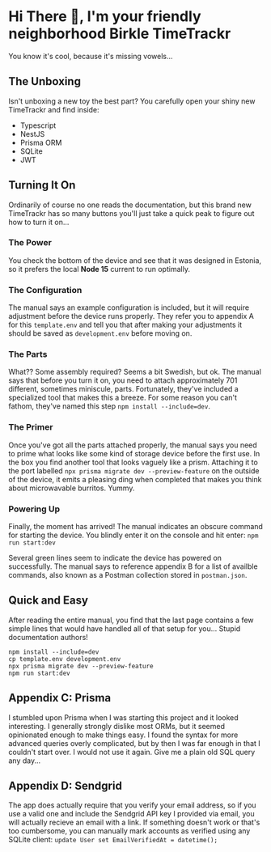 # Hi There :wave:, I'm your friendly neighborhood Birkle TimeTrackr
You know it's cool, because it's missing vowels...

## The Unboxing
Isn't unboxing a new toy the best part? You carefully open your shiny new TimeTrackr and find inside:
- Typescript
- NestJS
- Prisma ORM
- SQLite
- JWT

## Turning It On
Ordinarily of course no one reads the documentation, but this brand new TimeTrackr has so many buttons you'll just take a quick peak to figure out how to turn it on...

### The Power
You check the bottom of the device and see that it was designed in Estonia, so it prefers the local **Node 15** current to run optimally.

### The Configuration
The manual says an example configuration is included, but it will require adjustment before the device runs properly. They refer you to appendix A for this `template.env` and tell you that after making your adjustments it should be saved as `development.env` before moving on.

### The Parts
What?? Some assembly required? Seems a bit Swedish, but ok. The manual says that before you turn it on, you need to attach approximately 701 different, sometimes miniscule, parts. Fortunately, they've included a specialized tool that makes this a breeze. For some reason you can't fathom, they've named this step `npm install --include=dev`.

### The Primer
Once you've got all the parts attached properly, the manual says you need to prime what looks like some kind of storage device before the first use. In the box you find another tool that looks vaguely like a prism. Attaching it to the port labelled `npx prisma migrate dev --preview-feature` on the outside of the device, it emits a pleasing ding when completed that makes you think about microwavable burritos. Yummy.

### Powering Up
Finally, the moment has arrived! The manual indicates an obscure command for starting the device. You blindly enter it on the console and hit enter: `npm run start:dev`

Several green lines seem to indicate the device has powered on successfully. The manual says to reference appendix B for a list of availble commands, also known as a Postman collection stored in `postman.json`.

## Quick and Easy
After reading the entire manual, you find that the last page contains a few simple lines that would have handled all of that setup for you... Stupid documentation authors!
```
npm install --include=dev
cp template.env development.env
npx prisma migrate dev --preview-feature
npm run start:dev
```

## Appendix C: Prisma
I stumbled upon Prisma when I was starting this project and it looked interesting. I generally strongly dislike most ORMs, but it seemed opinionated enough to make things easy. I found the syntax for more advanced queries overly complicated, but by then I was far enough in that I couldn't start over. I would not use it again. Give me a plain old SQL query any day...

## Appendix D: Sendgrid
The app does actually require that you verify your email address, so if you use a valid one and include the Sendgrid API key I provided via email, you will actually recieve an email with a link. If something doesn't work or that's too cumbersome, you can manually mark accounts as verified using any SQLite client: `update User set EmailVerifiedAt = datetime();`